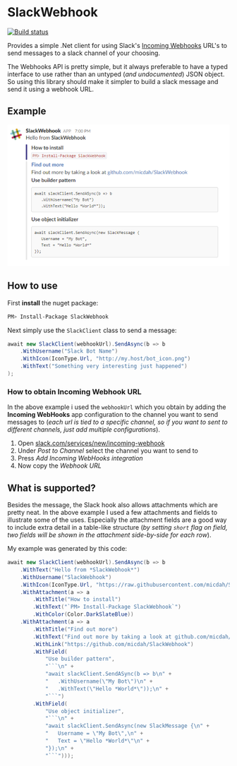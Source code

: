 # SlackWebhook
[![Build status](https://ci.appveyor.com/api/projects/status/xg5n46bdf223dj2b/branch/master?svg=true)](https://ci.appveyor.com/project/MichaelDahl/slackwebhook/branch/master)

Provides a simple .Net client for using Slack's [Incoming Webhooks](https://api.slack.com/incoming-webhooks) URL's to send messages to a slack channel of your choosing.

The Webhooks API is pretty simple, but it always preferable to have a typed interface to use rather than an untyped (_and undocumented_) JSON object. So using this library should make it simpler to build a slack message and send it using a webhook URL.

## Example

![Foo](https://raw.githubusercontent.com/micdah/SlackWebhook/master/demo.png)

## How to use

First **install** the nuget package:
```bash
PM> Install-Package SlackWebhook
```

Next simply use the `SlackClient` class to send a message:
```csharp
await new SlackClient(webhookUrl).SendAsync(b => b
    .WithUsername("Slack Bot Name")
    .WithIcon(IconType.Url, "http://my.host/bot_icon.png")
    .WithText("Something very interesting just happened")
);
```

### How to obtain Incoming Webhook URL

In the above example i used the `webhookUrl` which you obtain by adding the **Incoming WebHooks** app configuration
to the channel you want to send messages to (_each url is tied to a specific channel, so if you want to sent to different
channels, just add multiple configurations_).

1. Open [slack.com/services/new/incoming-webhook](https://slack.com/services/new/incoming-webhook)
2. Under _Post to Channel_ select the channel you want to send to
3. Press _Add Incoming WebHooks integration_
4. Now copy the _Webhook URL_


## What is supported?

Besides the message, the Slack hook also allows attachments which are pretty neat. 
In the above example I used a few attachments and fields to illustrate some of the uses. Especially the attachment fields are
a good way to include extra detail in a table-like structure (_by setting `short` flag on field, two fields will be shown
in the attachment side-by-side for each row_).

My example was generated by this code:
```csharp
await new SlackClient(webhookUrl).SendAsync(b => b
    .WithText("Hello from *SlackWebhook*")
    .WithUsername("SlackWebhook")
    .WithIcon(IconType.Url, "https://raw.githubusercontent.com/micdah/SlackWebhook/master/icon.png")
    .WithAttachment(a => a
        .WithTitle("How to install")
        .WithText("`PM> Install-Package SlackWebhook`")
        .WithColor(Color.DarkSlateBlue))
    .WithAttachment(a => a
        .WithTitle("Find out more")
        .WithText("Find out more by taking a look at github.com/micdah/SlackWebhook")
        .WithLink("https://github.com/micdah/SlackWebhook")
        .WithField(
            "Use builder pattern",
            "```\n" +
            "await slackClient.SendASync(b => b\n" +
            "   .WithUsername(\"My Bot\")\n" +
            "   .WithText(\"Hello *World*\"));\n" +
            "```")
        .WithField(
            "Use object initializer",
            "```\n" +
            "await slackClient.SendAsync(new SlackMessage {\n" +
            "   Username = \"My Bot\",\n" +
            "   Text = \"Hello *World*\"\n" +
            "});\n" +
            "```")));
```
